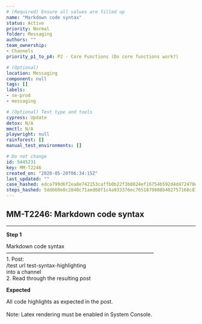 ```yaml
---
# (Required) Ensure all values are filled up
name: "Markdown code syntax"
status: Active
priority: Normal
folder: Messaging
authors: ""
team_ownership: 
- Channels
priority_p1_to_p4: P2 - Core Functions (Do core functions work?)

# (Optional)
location: Messaging
component: null
tags: []
labels: 
- se-prod
- messaging

# (Optional) Test type and tools
cypress: Update
detox: N/A
mmctl: N/A
playwright: null
rainforest: []
manual_test_environments: []

# Do not change
id: 5445231
key: MM-T2246
created_on: "2020-05-20T06:34:15Z"
last_updated: ""
case_hashed: edca799d6f2ea8e742153caffb0b22f3b8024ef16754b592d4d472478eb590f6ad17aba9140d17f4b0387fa0433c78e4
steps_hashed: 5dd660e0c2840c71aed68f1c4a933376ec7651879808b402757168c879c48672db596107437054f57e2ae8e9a210ba3b
---
```


<!-- (Auto-generated) Based on frontmatter's "key" and "name" -->

## MM-T2246: Markdown code syntax

---

**Step 1**

Markdown code syntax\
————————————————————————————\
1\. Post:\
/test url test-syntax-highlighting\
into a channel\
2\. Read through the resulting post

**Expected**

All code highlights as expected in the post.\
\
Note: Latex rendering must be enabled in System Console.
